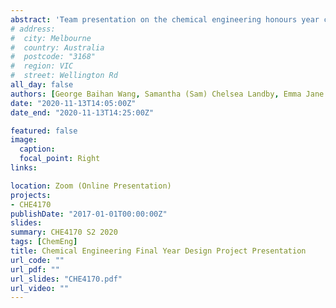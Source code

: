 ```yaml
---
abstract: 'Team presentation on the chemical engineering honours year capstone design project (unit code: CHE4170), Semester 2 2020. The project for the 2020 cohort features a conceptual design of a dairy milk processing facility through conducting extensive market/process research and carrying out sophisticated engineering design and computation in accordance with the Australian design standards (e.g. AS1210). The presentation was given by the design team TasDairy13.'
# address:
#  city: Melbourne
#  country: Australia
#  postcode: "3168"
#  region: VIC
#  street: Wellington Rd
all_day: false
authors: [George Baihan Wang, Samantha (Sam) Chelsea Landby, Emma Jane Selwood, Rakha Octavano, Brintha Vijaya Kumar, Ying Fei Low]
date: "2020-11-13T14:05:00Z"
date_end: "2020-11-13T14:25:00Z"

featured: false
image:
  caption: 
  focal_point: Right
links:

location: Zoom (Online Presentation)
projects:
- CHE4170
publishDate: "2017-01-01T00:00:00Z"
slides:
summary: CHE4170 S2 2020
tags: [ChemEng]
title: Chemical Engineering Final Year Design Project Presentation
url_code: ""
url_pdf: ""
url_slides: "CHE4170.pdf"
url_video: ""
---
```


